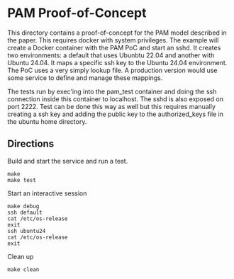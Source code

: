 # PAM Proof-of-Concept

This directory contains a proof-of-concept for the PAM model described in the paper.
This requires docker with system privileges.  The example will create a Docker container
with the PAM PoC and start an sshd.  It creates two environments: a default that uses Ubunbtu 22.04 and another with Ubuntu 24.04.  It maps a specific ssh key to the Ubuntu 24.04 environment.
The PoC uses a very simply lookup file.  A production version would use some service to define and manage these mappings.  

The tests run by exec'ing into the pam_test container and doing the ssh connection inside this container to localhost. The sshd is also exposed on port 2222.  Test can be done this way as well but this requires manually creating a ssh key and adding the public key to the authorized_keys file in the ubuntu home directory.

## Directions

Build and start the service and run a test.
```
make
make test
```

Start an interactive session
```
make debug
ssh default
cat /etc/os-release
exit
ssh ubuntu24
cat /etc/os-release
exit
```

Clean up
```
make clean
```

